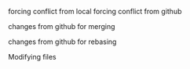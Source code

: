 forcing conflict from local
forcing conflict from github

changes from github for merging

changes from github for rebasing

Modifying files
